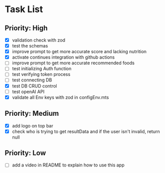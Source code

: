 # Task List

## Priority: High

- [x] validation check with zod
- [x] test the schemas
- [x] improve prompt to get more accurate score and lacking nutrition
- [x] activate continues integration with github actions
- [ ] improve prompt to get more accurate recommended foods
- [ ] test initializing Auth function
- [ ] test verifying token process
- [ ] test connecting DB
- [x] test DB CRUD control
- [ ] test openAI API
- [x] validate all Env keys with zod in configEnv.mts

## Priority: Medium

- [x] add logo on top bar
- [x] check who is trying to get resultData and if the user isn't invalid, return null

## Priority: Low

- [ ] add a video in README to explain how to use this app
